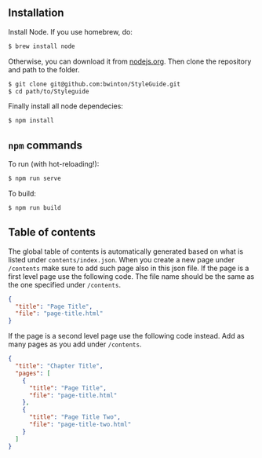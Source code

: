 ## Installation

Install Node. If you use homebrew, do:

```bash
$ brew install node
```

Otherwise, you can download it from [nodejs.org](http://nodejs.org/download/). Then clone the repository and path to the folder.

```bash
$ git clone git@github.com:bwinton/StyleGuide.git
$ cd path/to/Styleguide
```

Finally install all node dependecies:

```bash
$ npm install
```

## `npm` commands

To run (with hot-reloading!):

```bash
$ npm run serve
```

To build:

```bash
$ npm run build
```

## Table of contents

The global table of contents is automatically generated based on what is listed under `contents/index.json`. When you create a new page under `/contents` make sure to add such page also in this json file. If the page is a first level page use the following code. The file name should be the same as the one specified under `/contents`.

```json
{
  "title": "Page Title",
  "file": "page-title.html"
}
```

If the page is a second level page use the following code instead. Add as  many pages as you add under `/contents`.

```json
{
  "title": "Chapter Title",
  "pages": [
    {
      "title": "Page Title",
      "file": "page-title.html"
    },
    {
      "title": "Page Title Two",
      "file": "page-title-two.html"
    }
  ]
}
```
